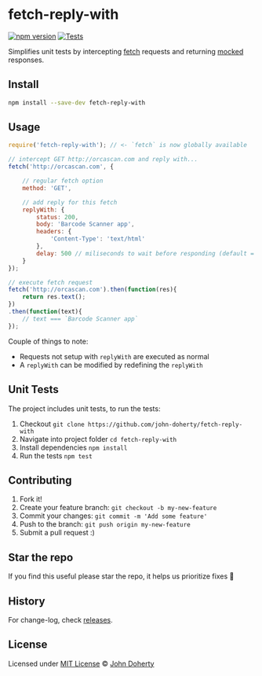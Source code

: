 # fetch-reply-with

[![npm version](https://badge.fury.io/js/fetch-reply-with.svg)](https://www.npmjs.com/package/fetch-reply-with)
[![Tests](https://github.com/john-doherty/fetch-reply-with/actions/workflows/ci.yml/badge.svg)](https://github.com/john-doherty/fetch-reply-with/actions/workflows/ci.yml)


Simplifies unit tests by intercepting [fetch](https://developers.google.com/web/updates/2015/03/introduction-to-fetch#fetch) requests and returning [mocked](https://en.wikipedia.org/wiki/Mock_object) responses.

## Install

```bash
npm install --save-dev fetch-reply-with
```

## Usage

```js
require('fetch-reply-with'); // <- `fetch` is now globally available

// intercept GET http://orcascan.com and reply with...
fetch('http://orcascan.com', {

    // regular fetch option
    method: 'GET',

    // add reply for this fetch
    replyWith: {
        status: 200,
        body: 'Barcode Scanner app',
        headers: {
            'Content-Type': 'text/html'
        },
        delay: 500 // miliseconds to wait before responding (default = 0)
    }
});

// execute fetch request
fetch('http://orcascan.com').then(function(res){
    return res.text();
})
.then(function(text){
    // text === `Barcode Scanner app`
});
```

Couple of things to note:
* Requests not setup with `replyWith` are executed as normal
* A `replyWith` can be modified by redefining the `replyWith`

## Unit Tests

The project includes unit tests, to run the tests:

1. Checkout `git clone https://github.com/john-doherty/fetch-reply-with`
2. Navigate into project folder `cd fetch-reply-with`
3. Install dependencies `npm install`
4. Run the tests `npm test`

## Contributing

1. Fork it!
2. Create your feature branch: `git checkout -b my-new-feature`
3. Commit your changes: `git commit -m 'Add some feature'`
4. Push to the branch: `git push origin my-new-feature`
5. Submit a pull request :)

## Star the repo

If you find this useful please star the repo, it helps us prioritize fixes :raised_hands:

## History

For change-log, check [releases](https://github.com/john-doherty/fetch-reply-with/releases).

## License

Licensed under [MIT License](LICENSE) &copy; [John Doherty](https://twitter.com/mrjohndoherty)
